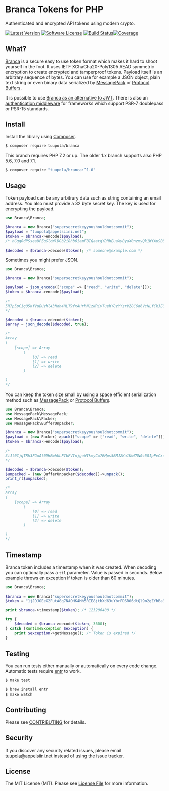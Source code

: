 #  Branca Tokens for PHP

Authenticated and encrypted API tokens using modern crypto.

[![Latest Version](https://img.shields.io/packagist/v/tuupola/branca.svg?style=flat-square)](https://packagist.org/packages/tuupola/branca)
[![Software License](https://img.shields.io/badge/license-MIT-brightgreen.svg?style=flat-square)](LICENSE.txt)
[![Build Status](https://img.shields.io/travis/tuupola/branca-php/master.svg?style=flat-square)](https://travis-ci.org/tuupola/branca-php)[![Coverage](https://img.shields.io/codecov/c/github/tuupola/branca-php.svg?style=flat-square)](https://codecov.io/github/tuupola/branca-php)

## What?

[Branca](https://github.com/tuupola/branca-spec) is a secure easy to use token format which makes it hard to shoot yourself in the foot. It uses IETF XChaCha20-Poly1305 AEAD symmetric encryption to create encrypted and tamperproof tokens. Payload itself is an arbitrary sequence of bytes. You can use for example a JSON object, plain text string or even binary data serialized by [MessagePack](http://msgpack.org/) or [Protocol Buffers](https://developers.google.com/protocol-buffers/).

It is possible to use [Branca as an alternative to JWT](https://appelsiini.net/2017/branca-alternative-to-jwt/). There is also an [authentication middleware](https://github.com/tuupola/branca-middleware) for frameworks which support PSR-7 doublepass or PSR-15 standards.

## Install

Install the library using [Composer](https://getcomposer.org/).


``` bash
$ composer require tuupola/branca
```

This branch requires PHP 7.2 or up. The older 1.x branch supports also PHP 5.6, 7.0 and 7.1.

``` bash
$ composer require "tuupola/branca:^1.0"
```

## Usage

Token payload can be any arbitrary data such as string containing an email
address. You also must provide a 32 byte secret key. The key is used for encrypting the payload.

```php
use Branca\Branca;

$branca = new Branca("supersecretkeyyoushouldnotcommit");
$payload = "tuupola@appelsiini.net";
$token = $branca->encode($payload);
/* hGgg0dPSseaUPZqGloWlDGb2i8hb6iamFBIQaatgYDRhEuaXyByaX0nzmyQk1WYAuSBEMWpB20Z1dENLFItwf1 */

$decoded = $branca->decode($token); /* someone@example.com */
```

Sometimes you might prefer JSON.

```php
use Branca\Branca;

$branca = new Branca("supersecretkeyyoushouldnotcommit");

$payload = json_encode(["scope" => ["read", "write", "delete"]]);
$token = $branca->encode($payload);

/*
5R7p5pC1gU5kfVuBUzhl43Ndh4HLT9fxAHrhN1zNRivTuehY8zYYzrVZ8C6d6VcNLfCk3EUgBwwW6kIk0wm32O34OFIYz5LnOIezwcV2Xsfc
*/

$decoded = $branca->decode($token);
$array = json_decode($decoded, true);

/*
Array
(
    [scope] => Array
        (
            [0] => read
            [1] => write
            [2] => delete
        )

)
*/
```

You can keep the token size small by using a space efficient serialization method such as [MessagePack](http://msgpack.org/) or [Protocol Buffers](https://developers.google.com/protocol-buffers/).

```php
use Branca\Branca;
use MessagePack\MessagePack;
use MessagePack\Packer;
use MessagePack\BufferUnpacker;

$branca = new Branca("supersecretkeyyoushouldnotcommit");
$payload = (new Packer)->pack(["scope" => ["read", "write", "delete"]]);
$token = $branca->encode($payload);

/*
3iJt0CjqTRh3FGuAf0DHEmhULFIbPVInjguWIkmyCm7RMps5BMJZKa1KwZMN0z58IpPeCxdjoTdkurn9pl0YNrxAQfg3deP0
*/

$decoded = $branca->decode($token);
$unpacked = (new BufferUnpacker($decoded))->unpack();
print_r($unpacked);

/*
Array
(
    [scope] => Array
        (
            [0] => read
            [1] => write
            [2] => delete
        )

)
*/
```

## Timestamp

Branca token includes a timestamp when it was created. When decoding you can optionally pass a `ttl` parameter. Value is passed in seconds. Below example throws en exception if token is older than 60 minutes.

```php
use Branca\Branca;

$branca = new Branca("supersecretkeyyoushouldnotcommit");
$token = "1jJDJOEeG2FutA8g7NAOHK4Mh5RIE8jtbXd63uYbrFDSR06dtQl9o2gZYhBa36nZHXVfiGFz";

print $branca->timestamp($token); /* 123206400 */

try {
    $decoded = $branca->decode($token, 3600);
} catch (RuntimeException $exception) {
    print $exception->getMessage(); /* Token is expired */
}
```

## Testing

You can run tests either manually or automatically on every code change. Automatic tests require [entr](http://entrproject.org/) to work.

``` bash
$ make test
```
``` bash
$ brew install entr
$ make watch
```

## Contributing

Please see [CONTRIBUTING](CONTRIBUTING.md) for details.

## Security

If you discover any security related issues, please email tuupola@appelsiini.net instead of using the issue tracker.

## License

The MIT License (MIT). Please see [License File](LICENSE.txt) for more information.
